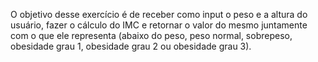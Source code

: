 O objetivo desse exercício é de receber como input o peso e a altura do usuário, fazer o cálculo do IMC e retornar o valor do mesmo juntamente com o que ele representa (abaixo do peso, peso normal, sobrepeso, obesidade grau 1, obesidade grau 2 ou obesidade grau 3).